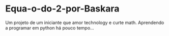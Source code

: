 # Equa-o-do-2-por-Baskara
Um projeto de um iniciante que amor technology e curte math. Aprendendo a programar em python há pouco tempo... 
